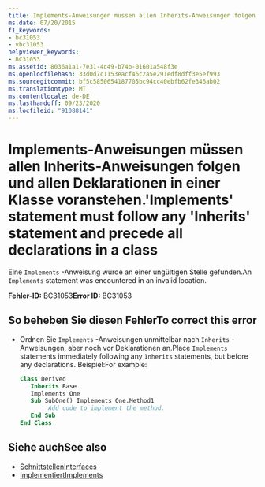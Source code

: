 ```yaml
---
title: Implements-Anweisungen müssen allen Inherits-Anweisungen folgen und allen Deklarationen in einer Klasse voranstehen.
ms.date: 07/20/2015
f1_keywords:
- bc31053
- vbc31053
helpviewer_keywords:
- BC31053
ms.assetid: 8036a1a1-7e31-4c49-b74b-01601a548f3e
ms.openlocfilehash: 33d0d7c1153eacf46c2a5e291edf8dff3e5ef993
ms.sourcegitcommit: bf5c5850654187705bc94cc40ebfb62fe346ab02
ms.translationtype: MT
ms.contentlocale: de-DE
ms.lasthandoff: 09/23/2020
ms.locfileid: "91088141"
---
```

# <a name="implements-statement-must-follow-any-inherits-statement-and-precede-all-declarations-in-a-class"></a><span data-ttu-id="44188-102">Implements-Anweisungen müssen allen Inherits-Anweisungen folgen und allen Deklarationen in einer Klasse voranstehen.</span><span class="sxs-lookup"><span data-stu-id="44188-102">'Implements' statement must follow any 'Inherits' statement and precede all declarations in a class</span></span>

<span data-ttu-id="44188-103">Eine `Implements` -Anweisung wurde an einer ungültigen Stelle gefunden.</span><span class="sxs-lookup"><span data-stu-id="44188-103">An `Implements` statement was encountered in an invalid location.</span></span>  
  
 <span data-ttu-id="44188-104">**Fehler-ID:** BC31053</span><span class="sxs-lookup"><span data-stu-id="44188-104">**Error ID:** BC31053</span></span>  
  
## <a name="to-correct-this-error"></a><span data-ttu-id="44188-105">So beheben Sie diesen Fehler</span><span class="sxs-lookup"><span data-stu-id="44188-105">To correct this error</span></span>  
  
- <span data-ttu-id="44188-106">Ordnen Sie `Implements` -Anweisungen unmittelbar nach `Inherits` -Anweisungen, aber noch vor Deklarationen an.</span><span class="sxs-lookup"><span data-stu-id="44188-106">Place `Implements` statements immediately following any `Inherits` statements, but before any declarations.</span></span> <span data-ttu-id="44188-107">Beispiel:</span><span class="sxs-lookup"><span data-stu-id="44188-107">For example:</span></span>  
  
    ```vb  
    Class Derived  
       Inherits Base  
       Implements One  
       Sub SubOne() Implements One.Method1  
          ' Add code to implement the method.  
       End Sub  
    End Class  
    ```  
  
## <a name="see-also"></a><span data-ttu-id="44188-108">Siehe auch</span><span class="sxs-lookup"><span data-stu-id="44188-108">See also</span></span>

- [<span data-ttu-id="44188-109">Schnittstellen</span><span class="sxs-lookup"><span data-stu-id="44188-109">Interfaces</span></span>](../programming-guide/language-features/interfaces/index.md)
- [<span data-ttu-id="44188-110">Implementiert</span><span class="sxs-lookup"><span data-stu-id="44188-110">Implements</span></span>](../language-reference/statements/implements-clause.md)
